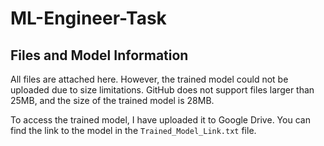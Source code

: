 # ML-Engineer-Task
## Files and Model Information

All files are attached here. However, the trained model could not be uploaded due to size limitations. GitHub does not support files larger than 25MB, and the size of the trained model is 28MB. 

To access the trained model, I have uploaded it to Google Drive. You can find the link to the model in the `Trained_Model_Link.txt` file.
